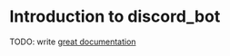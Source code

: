 # Introduction to discord_bot

TODO: write [great documentation](http://jacobian.org/writing/what-to-write/)
